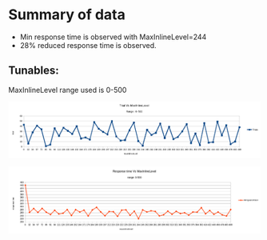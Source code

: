 # Summary of data
- Min response time is observed with MaxInlineLevel=244
- 28% reduced response time is observed.

## Tunables:
MaxInlineLevel range used is 0-500

![Trials Vs MaxInlineLevel](trialsVSmaxinlinelevel.png)

![Responsetime Vs MaxInlineLevel](responsetimeVSmaxinlinelevel.png)
